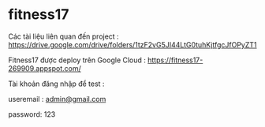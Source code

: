 # fitness17
Các tài liệu liên quan đến project : 
https://drive.google.com/drive/folders/1tzF2vG5JI44LtG0tuhKjtfgcJfOPyZT1

Fitness17 được deploy trên Google Cloud : https://fitness17-269909.appspot.com/

Tài khoản đăng nhập để test : 

useremail : admin@gmail.com

password: 123
